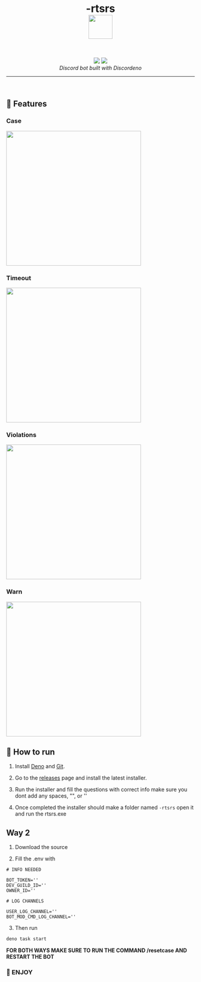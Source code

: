 <h1 align="center">
  -rtsrs
  <br>
  <a href="#"><img src="https://user-images.githubusercontent.com/90981829/200134119-2aee089d-7ac0-490e-a031-3be4428930ba.png" width="64" height="64"></a>
</h1>
<br>
<p align="center">
  <img src="https://img.shields.io/badge/deno%20js-000000?style=for-the-badge&logo=deno&logoColor=white">
  <img src="https://img.shields.io/badge/typescript-%23007ACC.svg?style=for-the-badge&logo=typescript&logoColor=white">
  <br>
  <i>Discord bot built with Discordeno</i>
</p>
<hr>
<br>

## 📜 Features
### Case
<a href="#"><img src="https://user-images.githubusercontent.com/90981829/200134452-d9a7051f-536f-4dbc-8bcf-512a4304cf34.png" width="360"></a>

### Timeout
<a href="#"><img src="https://user-images.githubusercontent.com/90981829/200134408-93ee97c7-7b7a-48c8-9bea-a288d40ffca7.png" width="360"></a>


### Violations
<a href="#"><img src="https://user-images.githubusercontent.com/90981829/200134428-514b2f3e-32ff-4dc9-97af-c9c01b50ff5b.png" width="360"></a>

### Warn
<a href="#"><img src="https://user-images.githubusercontent.com/90981829/200134418-630211a9-bcbc-4860-a0ca-c44a5cf5225e.png" width="360"></a>


## 🤖 How to run
1. Install [Deno](https://deno.land/) and [Git](https://git-scm.com/downloads).

2. Go to the [releases](https://github.com/cantevenread/-rtsrs/releases/tag/installer) page and install the latest installer.

3. Run the installer and fill the questions with correct info make sure you dont add any spaces, "", or ''

4. Once completed the installer should make a folder named `-rtsrs` open it and run the rtsrs.exe

## Way 2
1. Download the source

2. Fill the .env with
```env
# INFO NEEDED

BOT_TOKEN=''
DEV_GUILD_ID=''
OWNER_ID=''

# LOG CHANNELS

USER_LOG_CHANNEL=''
BOT_MOD_CMD_LOG_CHANNEL=''
```

3. Then run
```ps
deno task start
```

**FOR BOTH WAYS MAKE SURE TO RUN THE COMMAND /resetcase AND RESTART THE BOT**

### 🗿 ENJOY
